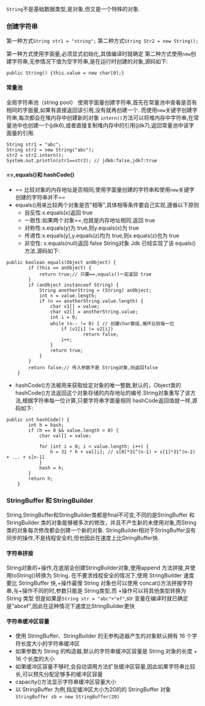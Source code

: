 

`String`不是基础数据类型,是对象,但又是一个特殊的对象.

### 创建字符串

第一种方式`String str1 = "string";`
第二种方式`String Str2 = new String();`

第一种方式使用字面量,必须显式初始化,其值编译时就确定
第二种方式使用`new`创建字符串,无参情况下值为空字符串,是在运行时创建的对象,源码如下:
```
public String() {this.value = new char[0];}
```

#### 常量池
全局字符串池（string pool）
使用字面量创建字符串,首先在常量池中查看是否有相同的字面量,如果有直接返回该引用,没有就再创建一个.
而使用`new`关键字创建字符串,每次都会在堆内存中创建新的对象
`intern()`方法可以将堆内存中字符串,在常量池中也创建一个(jdk6),或者直接复制堆内存中的引用(jdk7),返回常量池中该字面量的引用.
```
String str1 = "abc";
String str2 = new String("abc");
str2 = str2.intern();
System.out.println(str1==str2); // jdk6:false,jdk7:true
```

#### ==,equals()和 hashCode()

- == 比较对象的内存地址是否相同,使用字面量创建的字符串和使用`new`关键字创建的字符串并不==
- equals()用来比较两个对象是否"相等",具体相等条件要自己实现,遵循以下原则
  - 自反性:x.equals(x)返回 true
  - 一致性:如果两个对象==,也就是内存地址相同,返回 true
  - 对称性:x.equals(y)为 true,则y.equals(x)为 true
  - 传递性:x.equals(y),y.equals(z)均为 true,则x.equals(z)也为 true
  - 非空性: x.equals(null)返回 false
String对象 Jdk 已经实现了该 equals()方法.源码如下:
```
public boolean equals(Object anObject) {
        if (this == anObject) {
            return true;// 只要==,equals()一定返回 true
        }
        if (anObject instanceof String) {
            String anotherString = (String) anObject;
            int n = value.length;
            if (n == anotherString.value.length) {
                char v1[] = value;
                char v2[] = anotherString.value;
                int i = 0;
                while (n-- != 0) { // 创建char数组,循环比较每一位
                    if (v1[i] != v2[i])
                            return false;
                    i++;
                }
                return true;
            }
        }
        return false;// 传入参数不是 String对象,则返回false
    }
```
- hashCode()方法被用来获取给定对象的唯一整数,默认的，Object类的hashCode()方法返回这个对象存储的内存地址的编号.String对象重写了该方法,根据字符串每一位计算,只要字符串字面量相同 hashCode返回值就一样,源码如下:
```
public int hashCode() {
        int h = hash;
        if (h == 0 && value.length > 0) {
            char val[] = value;

            for (int i = 0; i < value.length; i++) {
                h = 31 * h + val[i]; // s[0]*31^(n-1) + s[1]*31^(n-2) + ... + s[n-1]
            }
            hash = h;
        }
        return h;
    }
```
### StringBuffer 和 StringBuilder
String,StringBuffer和StringBuilder类都是final不可变,不同的是StringBuffer 和 StringBuilder 类的对象能够被多次的修改，并且不产生新的未使用对象,而String 类的对象每次修改都会创建一个新的对象.
StringBuilder相对于StringBuffer没有同步的操作,不是线程安全的,但也因此在速度上比StringBuffer快.

#### 字符串拼接
String对象的+操作,在底层会创建StringBuilder对象,使用append 方法拼接,并使用toString()转换为 String.
在不要求线程安全的情况下,使用 StringBuilder 速度要比 StringBuffer 快,+操作最慢
String 对象也可以使用 concat()方法拼接字符串,与+操作不同的时,参数只能是 String类型,而 +操作可以将其他类型转换为 String 类型
但是如果是`String str = "abc"+"ef"`,str 变量在编译时就已确定是"abcef",因此在这种情况下速度比StringBuilder更快

#### 字符串缓冲区容量
- 使用 StringBuffer、StringBuilder 的无参构造器产生的对象默认拥有 16 个字符长度大小的字符串缓冲区
- 如果参数为 String 的构造器,默认的字符串缓冲区容量是 String 对象的长度 + 16 个长度的大小
- 如果缓冲区容量不够时,会自动调用方法扩张缓冲区容量,因此如果字符串比较长,可以预先分配足够多的缓冲区容量
- capacity()方法显示字符串缓冲区容量大小
- 以 StringBuffer 为例,指定缓冲区大小为20的的 StringBuffer 对象`StringBuffer sb = new StringBuffer(20)`
